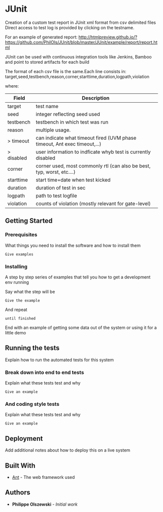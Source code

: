 # JUnit

Creation of a custom test report in JUnit xml format from csv delimited files
Direct access to test log is provided by clicking on the testname.

For an example of generated report:
http://htmlpreview.github.io/?https://github.com/PhilOls/JUnit/blob/master/JUnit/example/report/report.html

JUnit can be used with continuous integration tools like Jenkins, Bamboo and point to stored artifacts for each build

The format of each csv file is the same.Each line consists in:
target,seed,testbench,reason,corner,starttime,duration,logpath,violation

where:

| Field | Description |
| --- | --- |
| target |  test name
| seed |  integer reflecting seed used
| testbench |  testbench in which test was run
| reason |  multiple usage. 
		> timeout |  can indicate what timeout fired (UVM phase timeout, Ant exec timeout,...) 
		> disabled |  user information to indficate whyb test is currently disabled
| corner |  corner used, most commonly rtl (can also be best, typ, worst, etc....)
| starttime |  start time+date when test kicked
| duration |  duration of test in sec
| logpath |  path to test logfile
| violation |  counts of violation (mostly relevant for gate-level)

## Getting Started


### Prerequisites

What things you need to install the software and how to install them

```
Give examples
```

### Installing

A step by step series of examples that tell you how to get a development env running

Say what the step will be

```
Give the example
```

And repeat

```
until finished
```

End with an example of getting some data out of the system or using it for a little demo

## Running the tests

Explain how to run the automated tests for this system

### Break down into end to end tests

Explain what these tests test and why

```
Give an example
```

### And coding style tests

Explain what these tests test and why

```
Give an example
```

## Deployment

Add additional notes about how to deploy this on a live system

## Built With

* [Ant](http://www.tbd.org) - The web framework used

## Authors

* **Philippe Olszewski** - *Initial work*
	

